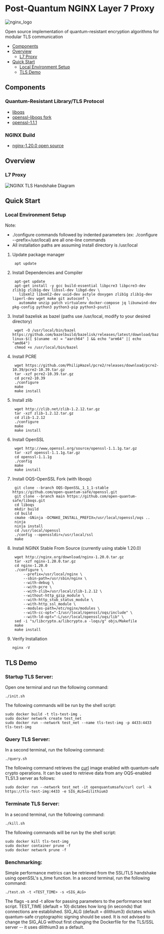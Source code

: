 # Post-Quantum NGINX Layer 7 Proxy

![nginx_logo](https://user-images.githubusercontent.com/56026339/174643028-a56dbeee-60c2-489e-b62b-71cb594c7ee2.png)  

  
Open source implementation of quantum-resistant encryption algorithms for modular TLS communication

- [Components](https://github.com/Post-Quantum-Mesh/nginx-oqs#components)
- [Overview](https://github.com/Post-Quantum-Mesh/nginx-oqs#overview)
  - [L7 Proxy](https://github.com/Post-Quantum-Mesh/nginx-oqs#l7-proxy)
- [Quick Start](https://github.com/Post-Quantum-Mesh/nginx-oqs#quick-start)
  - [Local Environment Setup](https://github.com/Post-Quantum-Mesh/nginx-oqs#local-environment-setup)
  - [TLS Demo](https://github.com/Post-Quantum-Mesh/nginx-oqs#tls-demo)

## Components

### Quantum-Resistant Library/TLS Protocol
- [liboqs](https://github.com/open-quantum-safe/liboqs)
- [openssl-liboqs fork](https://github.com/open-quantum-safe/openssl)
- [openssl-1.1.1](https://github.com/openssl/openssl/tree/OpenSSL_1_1_1-stable)


### NGINX Build
- [nginx-1.20.0 open source](https://github.com/nginx/nginx/tree/branches/stable-1.20)


## Overview

### L7 Proxy

![NGINX TLS Handshake Diagram](https://drive.google.com/uc?id=1hASfFvcxFHRVDw9Yi2F1NEN0hPWkRAAN)

## Quick Start

### Local Environment Setup

Note: 
- ./configure commands followed by indented parameters (ex: ./configure --prefix=/usr/local) are all one-line commands
- All installation paths are assuming install directory is /usr/local

1. Update package manager

        apt update

2. Install Dependencies and Compiler

        apt-get update
        apt-get install -y gcc build-essential libpcre3 libpcre3-dev zlib1g zlib1g-dev libssl-dev libgd-dev \
          libxml2 libxml2-dev uuid-dev astyle doxygen zlib1g zlib1g-dev liperl-dev wget make git autoconf \
          automake unzip patch virtualenv docker-compose jq libunwind-dev pkg-config python3 python3-pip python3-psutil

3. Install bazelisk as bazel (paths use /usr/local, modify to your desired directory)

        wget -O /usr/local/bin/bazel https://github.com/bazelbuild/bazelisk/releases/latest/download/bazelisk-linux-$([ $(uname -m) = "aarch64" ] && echo "arm64" || echo "amd64")
        chmod +x /usr/local/bin/bazel

4. Install PCRE

        wget https://github.com/PhilipHazel/pcre2/releases/download/pcre2-10.39/pcre2-10.39.tar.gz
        tar -xzf pcre2-10.39.tar.gz
        cd pcre2-10.39
        ./configure
        make
        make install

5. Install zlib

        wget http://zlib.net/zlib-1.2.12.tar.gz
        tar -xzf zlib-1.2.12.tar.gz
        cd zlib-1.2.12
        ./configure
        make
        make install
	
6. Install OpenSSL

        wget http://www.openssl.org/source/openssl-1.1.1g.tar.gz
        tar -xzf openssl-1.1.1g.tar.gz
        cd openssl-1.1.1g
        ./config
        make
        make install

7. Install OQS-OpenSSL Fork (with liboqs)

        git clone --branch OQS-OpenSSL_1_1_1-stable https://github.com/open-quantum-safe/openssl.git
        git clone --branch main https://github.com/open-quantum-safe/liboqs.git
        cd liboqs
        mkdir build
        cd build
        cmake -GNinja -DCMAKE_INSTALL_PREFIX=/usr/local/openssl/oqs ..
        ninja
        ninja install
        cd /usr/local/openssl
        ./config --openssldir=/usr/local/ssl
        make

9. Install NGINX Stable From Source (currently using stable 1.20.0)

        wget http://nginx.org/download/nginx-1.20.0.tar.gz 
        tar -xzf nginx-1.20.0.tar.gz
        cd nginx-1.20.0
        ./configure \
            --prefix=/usr/local/nginx \
            --sbin-path=/usr/sbin/nginx \
            --with-debug \
            --with-pcre \
            --with-zlib=/usr/local/zlib-1.2.12 \
            --without-http_gzip_module \
            --with-http_stub_status_module \
            --with-http_ssl_module \
            --modules-path=/etc/nginx/modules \
            --with-cc-opt="-I/usr/local/openssl/oqs/include" \
            --with-ld-opt="-L/usr/local/openssl/oqs/lib" \
        sed -i "s/libcrypto.a/libcrypto.a -loqs/g" objs/Makefile
        make
        make install

10. Verify Installation

        nginx -V

## TLS Demo

### Startup TLS Server:

Open one terminal and run the following command:

    ./init.sh
	
The following commands will be run by the shell script:

    sudo docker build -t tls-test-img .
    sudo docker network create test_net
    sudo docker run --network test_net --name tls-test-img -p 4433:4433 tls-test-img
	
### Query TLS Server:

In a second terminal, run the following command:
	
    ./query.sh

The following command retrieves the [curl](https://hub.docker.com/r/openquantumsafe/curl) image enabled with quantum-safe crypto operations. It can be used to retrieve data from any OQS-enabled TLS1.3 server as follows:

    sudo docker run --network test_net -it openquantumsafe/curl curl -k https://tls-test-img:4433 -e SIG_ALG=dilithium3

### Terminate TLS Server:

In a second terminal, run the following command:
    
    ./kill.sh

The following commands will be run by the shell script:

    sudo docker kill tls-test-img
    sudo docker container prune -f
    sudo docker network prune -f

### Benchmarking:

Simple performance metrics can be retrieved from the SSL/TLS handshake using openSSL's s_time function. In a second terminal, run the following command:

    ./test.sh -t <TEST_TIME> -s <SIG_ALG>
    
The flags -s and -t allow for passing parameters to the performance test script. TEST_TIME (default = 10) dictates how long (in seconds) that connections are established. SIG_ALG (default = dilithium3) dictates which quantum-safe cryptographic signing should be used. It is not advised to change the SIG_ALG without first changing the Dockerfile for the TLS/SSL server -- it uses dilithium3 as a default.
